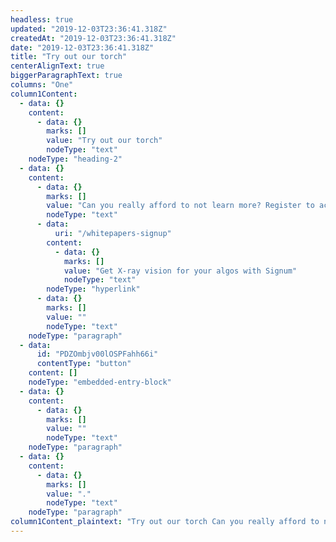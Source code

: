 ```yaml
---
headless: true
updated: "2019-12-03T23:36:41.318Z"
createdAt: "2019-12-03T23:36:41.318Z"
date: "2019-12-03T23:36:41.318Z"
title: "Try out our torch"
centerAlignText: true
biggerParagraphText: true
columns: "One"
column1Content:
  - data: {}
    content:
      - data: {}
        marks: []
        value: "Try out our torch"
        nodeType: "text"
    nodeType: "heading-2"
  - data: {}
    content:
      - data: {}
        marks: []
        value: "Can you really afford to not learn more? Register to access free Liquidity Lamp sample data and whitepapers. Go on, be a superhero. "
        nodeType: "text"
      - data:
          uri: "/whitepapers-signup"
        content:
          - data: {}
            marks: []
            value: "Get X-ray vision for your algos with Signum"
            nodeType: "text"
        nodeType: "hyperlink"
      - data: {}
        marks: []
        value: ""
        nodeType: "text"
    nodeType: "paragraph"
  - data:
      id: "PDZOmbjv00lOSPFahh66i"
      contentType: "button"
    content: []
    nodeType: "embedded-entry-block"
  - data: {}
    content:
      - data: {}
        marks: []
        value: ""
        nodeType: "text"
    nodeType: "paragraph"
  - data: {}
    content:
      - data: {}
        marks: []
        value: "."
        nodeType: "text"
    nodeType: "paragraph"
column1Content_plaintext: "Try out our torch Can you really afford to not learn more? Register to access free Liquidity Lamp sample data and whitepapers. Go on, be a superhero. Get X-ray vision for your algos with Signum ."
---
```


